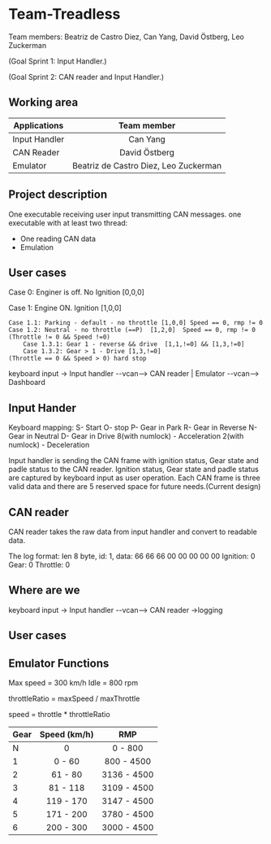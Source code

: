 # Team-Treadless
Team members: Beatriz de Castro Diez, Can Yang, David Östberg, Leo Zuckerman

(Goal Sprint 1: Input Handler.)

(Goal Sprint 2: CAN reader and Input Handler.)
## Working area
| Applications  | Team member         |
| ------------- |:-------------:|
| Input Handler | Can Yang |
| CAN Reader    | David Östberg      |
| Emulator | Beatriz de Castro Diez, Leo Zuckerman |

## Project description
One executable receiving  user input transmitting CAN messages.
one executable with at least two thread:
- One reading  CAN data
- Emulation


## User cases
Case  0: Enginer is off. No Ignition [0,0,0]

Case 1: Engine ON. Ignition  [1,0,0]

	Case 1.1: Parking - default - no throttle [1,0,0] Speed == 0, rmp != 0
	Case 1.2: Neutral - no throttle (==P)  [1,2,0]  Speed == 0, rmp != 0
	(Throttle != 0 && Speed !=0)
		Case 1.3.1: Gear 1 - reverse && drive  [1,1,!=0] && [1,3,!=0]
		Case 1.3.2: Gear > 1 - Drive [1,3,!=0]
	(Throttle == 0 && Speed > 0) hard stop
keyboard input -> Input handler --vcan--> CAN reader | Emulator --vcan--> Dashboard

## Input Hander
Keyboard mapping:
S- Start
O- stop
P- Gear in Park
R- Gear in Reverse
N- Gear in Neutral
D- Gear in Drive
8(with numlock) - Acceleration
2(with numlock) - Deceleration

Input handler is sending the CAN frame with ignition status, Gear state and padle status to the CAN reader.
Ignition status, Gear state and padle status are captured by keyboard input as user operation.
Each CAN frame is three valid data and there are 5 reserved space for future needs.(Current design)

## CAN reader

CAN reader takes the raw data from input handler and convert to readable data.

The log format:
len 8 byte, id: 1, data: 66 66 66 00 00 00 00 00
Ignition: 0
Gear: 0
Throttle: 0

## Where are we


keyboard input -> Input handler --vcan--> CAN reader ->logging

## User cases

## Emulator Functions

Max speed = 300 km/h
Idle = 800 rpm

throttleRatio = maxSpeed / maxThrottle

speed = throttle * throttleRatio

|  Gear  | Speed (km/h) |      RMP      |
| ------ |:------------:|:-------------:|
|    N   |      0       |     0 -  800  |
|    1   |    0 -  60   |   800 - 4500  |
|    2   |   61 -  80   |  3136 - 4500  |
|    3   |   81 - 118   |  3109 - 4500  |
|    4   |  119 - 170   |  3147 - 4500  |
|    5   |  171 - 200   |  3780 - 4500  |
|    6   |  200 - 300   |  3000 - 4500  |
